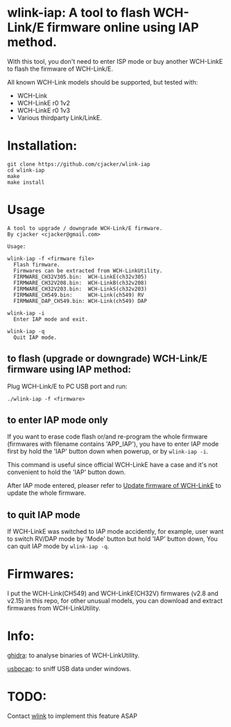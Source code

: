 # wlink-iap: A tool to flash WCH-Link/E firmware online using IAP method.

With this tool, you don't need to enter ISP mode or buy another WCH-LinkE to flash the firmware of WCH-Link/E.

All known WCH-Link models should be supported, but tested with:

- WCH-Link
- WCH-LinkE r0 1v2
- WCH-LinkE r0 1v3
- Various thirdparty Link/LinkE.

# Installation:

```
git clone https://github.com/cjacker/wlink-iap
cd wlink-iap
make
make install
```

# Usage

```
A tool to upgrade / downgrade WCH-Link/E firmware.
By cjacker <cjacker@gmail.com>

Usage:

wlink-iap -f <firmware file>
  Flash firmware.
  Firmwares can be extracted from WCH-LinkUtility.
  FIRMWARE_CH32V305.bin:  WCH-LinkE(ch32v305)
  FIRMWARE_CH32V208.bin:  WCH-LinkB(ch32v208)
  FIRMWARE_CH32V203.bin:  WCH-LinkS(ch32v203)
  FIRMWARE_CH549.bin:     WCH-Link(ch549) RV
  FIRMWARE_DAP_CH549.bin: WCH-Link(ch549) DAP

wlink-iap -i
  Enter IAP mode and exit.

wlink-iap -q
  Quit IAP mode.
```

## to flash (upgrade or downgrade) WCH-Link/E firmware using IAP method:

Plug WCH-Link/E to PC USB port and run:

```
./wlink-iap -f <firmware>
```

## to enter IAP mode only

If you want to erase code flash or/and re-program the whole firmware (firmwares with filename contains 'APP_IAP'), you have to enter IAP mode first by hold the 'IAP' button down when powerup, or by `wlink-iap -i`.

This command is useful since official WCH-LinkE have a case and it's not convenient to hold the 'IAP' button down.

After IAP mode entered, pleaser refer to [Update firmware of WCH-LinkE](https://github.com/cjacker/opensource-toolchain-ch32v?tab=readme-ov-file#update-firmware-of-wch-linke) to update the whole firmware.

## to quit IAP mode

If WCH-LinkE was switched to IAP mode accidently, for example, user want to switch RV/DAP mode by 'Mode' button but hold 'IAP' button down, You can quit IAP mode by `wlink-iap -q`.


# Firmwares:

I put the WCH-Link(CH549) and WCH-LinkE(CH32V) firmwares (v2.8 and v2.15) in this repo, for other unusual models, you can download and extract firmwares from WCH-LinkUtility.

# Info:

[ghidra](https://github.com/NationalSecurityAgency/ghidra): to analyse binaries of WCH-LinkUtility.

[usbpcap](https://github.com/desowin/usbpcap): to sniff USB data under windows.

# TODO:

Contact [wlink](https://github.com/ch32-rs/wlink) to implement this feature ASAP
